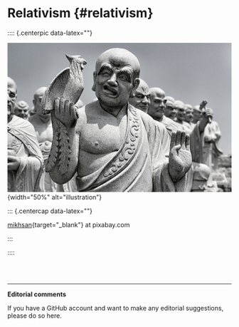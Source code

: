 # Relativism {#relativism}

:::: {.centerpic data-latex=""}

![](img/buddha-bird.jpg){width="50%" alt="illustration"}

::: {.centercap data-latex=""}

[mikhsan](https://pixabay.com/users/mikhsan-4911734/){target="_blank"} at pixabay.com

:::

::::








<br>
  <br>
  <hr>

**Editorial comments**

If you have a GitHub account and want to make any editorial suggestions, please do so here.

<script src="https://utteranc.es/client.js"
        repo="gwmatthews/ethics"
        issue-term="title"
        theme="github-light"
        crossorigin="anonymous"
        async>
</script>




